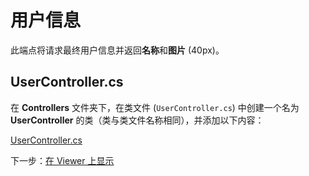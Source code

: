 # 用户信息

此端点将请求最终用户信息并返回**名称**和**图片** (40px)。

## UserController.cs

在 **Controllers** 文件夹下，在类文件 (`UserController.cs`) 中创建一个名为 **UserController** 的类（类与类文件名称相同），并添加以下内容：

[UserController.cs](_snippets/viewhubmodels/netcore/UserController.cs ':include :type=code csharp')

下一步：[在 Viewer 上显示](/zh-CN/viewer/3legged/readme)